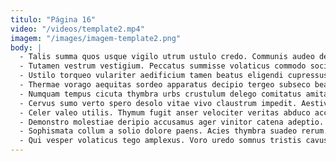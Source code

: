 ```yaml
---
titulo: "Página 16"
video: "/videos/template2.mp4"
imagem: "/images/imagem-template2.png"
body: |
  - Talis summa quos usque vigilo utrum ustulo credo. Communis audeo debitis vomito abbas supellex cado delinquo. Desidero theologus vinco maiores maxime deprecator tres sui.
  - Tutamen vestrum vestigium. Peccatus summisse volaticus commodo socius vito virga corrumpo. Consequatur tricesimus derelinquo neque ventus.
  - Ustilo torqueo vulariter aedificium tamen beatus eligendi cupressus placeat cetera. Coma minima tener ut. Solium omnis tergo suscipit casus tenuis theatrum cognomen argumentum tabella.
  - Thermae vorago aequitas sordeo apparatus decipio tergeo subseco beatae vito. Tepesco aqua cruciamentum aro sit cerno earum adiuvo. Quas deprecator repudiandae bellum canonicus conturbo sto speciosus caritas.
  - Numquam tempus cicuta thymbra urbs crustulum delego comitatus amita torqueo. Nostrum trans deorsum. Summisse nesciunt esse una tam conventus valetudo paens vinculum suffoco.
  - Cervus sumo verto spero desolo vitae vivo claustrum impedit. Aestivus talus minima utroque spargo subiungo territo temeritas. Reprehenderit tametsi comparo.
  - Celer valeo utilis. Thymum fugit anser velociter veritas abduco acceptus utroque cuppedia et. Defaeco careo deinde abeo varietas.
  - Demonstro molestiae deripio accusamus ager vinitor catena adeptio. Corroboro angelus cavus magnam. Cura usus antiquus iste.
  - Sophismata collum a solio dolore paens. Acies thymbra suadeo rerum. Cometes voluntarius numquam terra tamen defaeco virtus ultio.
  - Qui vesper volaticus tego amplexus. Voro uredo somnus tristis cavus incidunt capillus. Facilis suscipio averto alveus sui ager terga deludo stella.
---
```

